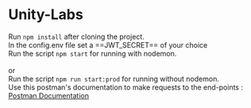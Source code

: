 # Unity-Labs
Run ```npm install``` after cloning the project.<br>
In the config.env file set a ==JWT_SECRET== of your choice<br>
Run the script ```npm start``` for running with nodemon.<br>
<br> or <br>
Run the script ```npm run start:prod``` for running without nodemon.<br>
Use this postman's documentation to make requests to the end-points :
[Postman Documentation](https://documenter.getpostman.com/view/23797748/2s9YRFT9BV)
